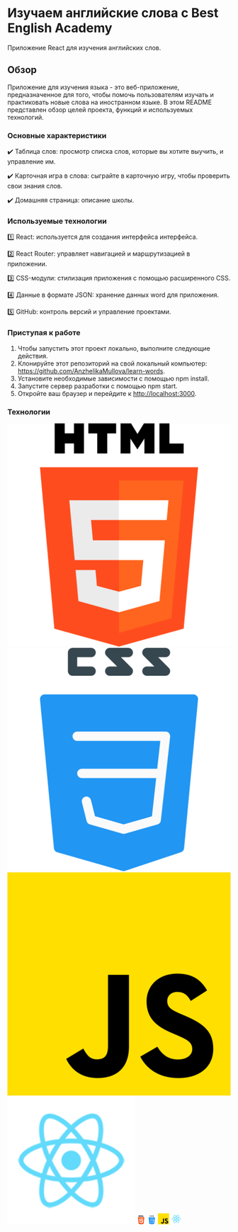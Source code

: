 # Изучаем английские слова c Best English Academy

Приложение React для изучения английских слов.  

## Обзор

Приложение для изучения языка - это веб-приложение, предназначенное для того, чтобы помочь пользователям изучать и практиковать новые слова на иностранном языке. В этом README представлен обзор целей проекта, функций и используемых технологий.

### Основные характеристики

:heavy_check_mark: Таблица слов: просмотр списка слов, которые вы хотите выучить, и управление им.

:heavy_check_mark: Карточная игра в слова: сыграйте в карточную игру, чтобы проверить свои знания слов.

:heavy_check_mark: Домашняя страница: описание школы.

### Используемые технологии

 :one:  React: используется для создания интерфейса интерфейса.

 :two:  React Router: управляет навигацией и маршрутизацией в приложении.

 :three:  CSS-модули: стилизация приложения с помощью расширенного CSS.

 :four:    Данные в формате JSON: хранение данных word для приложения.

 :five:  GitHub: контроль версий и управление проектами.

### Приступая к работе


1. Чтобы запустить этот проект локально, выполните следующие действия.
2. Клонируйте этот репозиторий на свой локальный компьютер: <https://github.com/AnzhelikaMullova/learn-words>.
3. Установите необходимые зависимости с помощью npm install.
4. Запустите сервер разработки с помощью npm start.
5. Откройте ваш браузер и перейдите к <http://localhost:3000>.

### Технологии

![html](html.png)![css](css.png)![js](js.png)![react](react.png)
<code><img height="20" src="html.png"></code>
<code><img height="20" src="css.png"></code>
<code><img height="25" src="js.png"></code>
<code><img height="25" src="react.png"></code>
